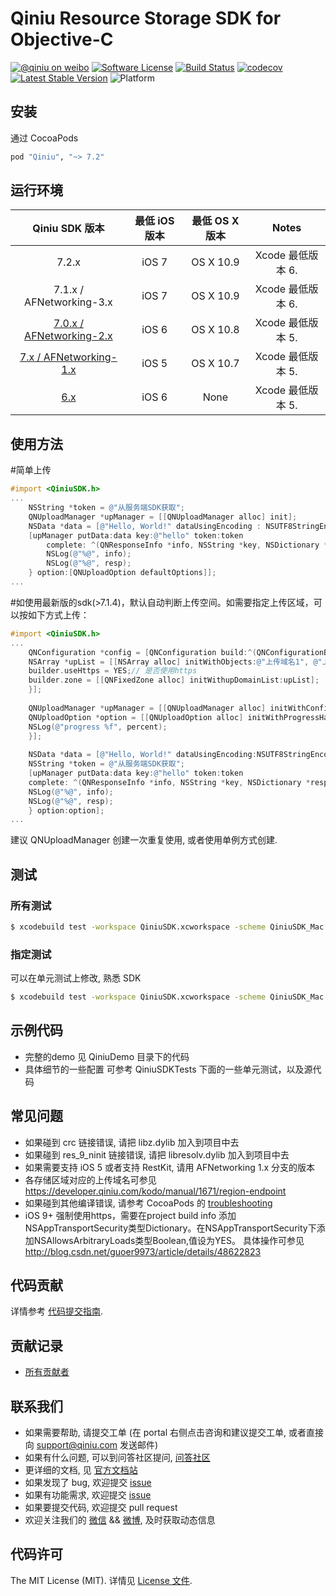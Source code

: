 # Qiniu Resource Storage SDK for Objective-C

[![@qiniu on weibo](http://img.shields.io/badge/weibo-%40qiniutek-blue.svg)](http://weibo.com/qiniutek)
[![Software License](https://img.shields.io/badge/license-MIT-brightgreen.svg)](LICENSE.md)
[![Build Status](https://travis-ci.org/qiniu/objc-sdk.svg?branch=master)](https://travis-ci.org/qiniu/objc-sdk)
[![codecov](https://codecov.io/gh/qiniu/objc-sdk/branch/master/graph/badge.svg)](https://codecov.io/gh/qiniu/objc-sdk)
[![Latest Stable Version](http://img.shields.io/cocoapods/v/Qiniu.svg)](https://github.com/qiniu/objc-sdk/releases)
![Platform](http://img.shields.io/cocoapods/p/Qiniu.svg)


## 安装

通过 CocoaPods

```ruby
pod "Qiniu", "~> 7.2" 
```

## 运行环境

|               Qiniu SDK 版本               | 最低 iOS版本 | 最低 OS X 版本 |     Notes     |
| :--------------------------------------: | :------: | :--------: | :-----------: |
|                  7.2.x                   |  iOS 7   | OS X 10.9  | Xcode 最低版本 6. |
|         7.1.x / AFNetworking-3.x         |  iOS 7   | OS X 10.9  | Xcode 最低版本 6. |
| [7.0.x / AFNetworking-2.x](https://github.com/qiniu/objc-sdk/tree/7.0.x/AFNetworking-2.x) |  iOS 6   | OS X 10.8  | Xcode 最低版本 5. |
| [7.x / AFNetworking-1.x](https://github.com/qiniu/objc-sdk/tree/AFNetworking-1.x) |  iOS 5   | OS X 10.7  | Xcode 最低版本 5. |
| [6.x](https://github.com/qiniu/ios-sdk)  |  iOS 6   |    None    | Xcode 最低版本 5. |

## 使用方法

#简单上传
```Objective-C
#import <QiniuSDK.h>
...
    NSString *token = @"从服务端SDK获取";
    QNUploadManager *upManager = [[QNUploadManager alloc] init];
    NSData *data = [@"Hello, World!" dataUsingEncoding : NSUTF8StringEncoding];
    [upManager putData:data key:@"hello" token:token
        complete: ^(QNResponseInfo *info, NSString *key, NSDictionary *resp) {
        NSLog(@"%@", info);
        NSLog(@"%@", resp);
    } option:[QNUploadOption defaultOptions]];
...
```

#如使用最新版的sdk(>7.1.4)，默认自动判断上传空间。如需要指定上传区域，可以按如下方式上传：
```Objective-C
#import <QiniuSDK.h>
...
    QNConfiguration *config = [QNConfiguration build:^(QNConfigurationBuilder *builder) {
    NSArray *upList = [[NSArray alloc] initWithObjects:@"上传域名1", @"上传域名2", nil];// 指定上传区域
    builder.useHttps = YES;// 是否使用https
    builder.zone = [[QNFixedZone alloc] initWithupDomainList:upList];
    }];
    
    QNUploadManager *upManager = [[QNUploadManager alloc] initWithConfiguration:config];
    QNUploadOption *option = [[QNUploadOption alloc] initWithProgressHandler:^(NSString *key, float percent) {
    NSLog(@"progress %f", percent);
    }];
    
    NSData *data = [@"Hello, World!" dataUsingEncoding:NSUTF8StringEncoding];
    NSString *token = @"从服务端SDK获取";
    [upManager putData:data key:@"hello" token:token
    complete: ^(QNResponseInfo *info, NSString *key, NSDictionary *resp) {
    NSLog(@"%@", info);
    NSLog(@"%@", resp);
    } option:option];
...
```

建议 QNUploadManager 创建一次重复使用, 或者使用单例方式创建.

## 测试

### 所有测试

``` bash
$ xcodebuild test -workspace QiniuSDK.xcworkspace -scheme QiniuSDK_Mac -configuration Release -destination 'platform=macOS,arch=x86_64'
```
### 指定测试

可以在单元测试上修改, 熟悉 SDK

``` bash
$ xcodebuild test -workspace QiniuSDK.xcworkspace -scheme QiniuSDK_Mac -configuration Release -destination 'platform=macOS,arch=x86_64' -only-testing:"QiniuSDK_MacTests/QNResumeUploadTest/test5M"
```

## 示例代码
* 完整的demo 见 QiniuDemo 目录下的代码
* 具体细节的一些配置 可参考 QiniuSDKTests 下面的一些单元测试，以及源代码

## 常见问题

- 如果碰到 crc 链接错误, 请把 libz.dylib 加入到项目中去
- 如果碰到 res_9_ninit 链接错误, 请把 libresolv.dylib 加入到项目中去
- 如果需要支持 iOS 5 或者支持 RestKit, 请用 AFNetworking 1.x 分支的版本
- 各存储区域对应的上传域名可参见 https://developer.qiniu.com/kodo/manual/1671/region-endpoint
- 如果碰到其他编译错误, 请参考 CocoaPods 的 [troubleshooting](http://guides.cocoapods.org/using/troubleshooting.html)
- iOS 9+ 强制使用https，需要在project build info 添加NSAppTransportSecurity类型Dictionary。在NSAppTransportSecurity下添加NSAllowsArbitraryLoads类型Boolean,值设为YES。 具体操作可参见 http://blog.csdn.net/guoer9973/article/details/48622823

## 代码贡献

详情参考 [代码提交指南](https://github.com/qiniu/objc-sdk/blob/master/Contributing.md).

## 贡献记录

- [所有贡献者](https://github.com/qiniu/objc-sdk/contributors)

## 联系我们

- 如果需要帮助, 请提交工单 (在 portal 右侧点击咨询和建议提交工单, 或者直接向 support@qiniu.com 发送邮件)
- 如果有什么问题, 可以到问答社区提问, [问答社区](http://qiniu.segmentfault.com/)
- 更详细的文档, 见 [官方文档站](http://developer.qiniu.com/)
- 如果发现了 bug, 欢迎提交 [issue](https://github.com/qiniu/objc-sdk/issues)
- 如果有功能需求, 欢迎提交 [issue](https://github.com/qiniu/objc-sdk/issues)
- 如果要提交代码, 欢迎提交 pull request
- 欢迎关注我们的 [微信](http://www.qiniu.com/#weixin) && [微博](http://weibo.com/qiniutek), 及时获取动态信息

## 代码许可

The MIT License (MIT). 详情见 [License 文件](https://github.com/qiniu/objc-sdk/blob/master/LICENSE).
